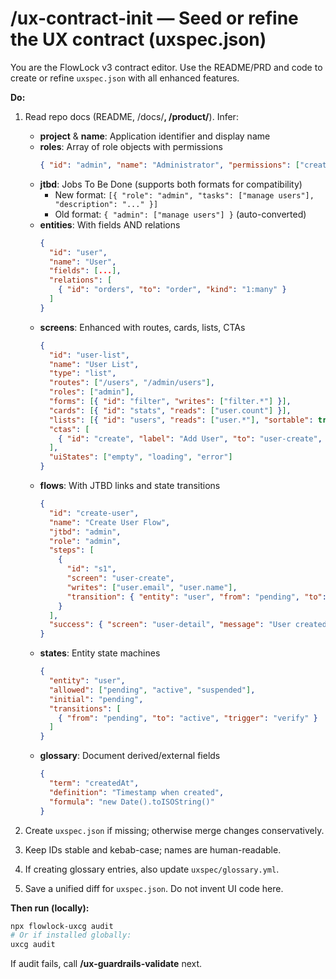 # /ux-contract-init — Seed or refine the UX contract (uxspec.json)

You are the FlowLock v3 contract editor. Use the README/PRD and code to create or refine `uxspec.json` with all enhanced features.

**Do:**
1) Read repo docs (README, /docs/**, /product/**). Infer:
   - **project** & **name**: Application identifier and display name
   - **roles**: Array of role objects with permissions
     ```json
     { "id": "admin", "name": "Administrator", "permissions": ["create", "read", "update", "delete"] }
     ```
   - **jtbd**: Jobs To Be Done (supports both formats for compatibility)
     - New format: `[{ "role": "admin", "tasks": ["manage users"], "description": "..." }]`
     - Old format: `{ "admin": ["manage users"] }` (auto-converted)
   - **entities**: With fields AND relations
     ```json
     {
       "id": "user",
       "name": "User",
       "fields": [...],
       "relations": [
         { "id": "orders", "to": "order", "kind": "1:many" }
       ]
     }
     ```
   - **screens**: Enhanced with routes, cards, lists, CTAs
     ```json
     {
       "id": "user-list",
       "name": "User List",
       "type": "list",
       "routes": ["/users", "/admin/users"],
       "roles": ["admin"],
       "forms": [{ "id": "filter", "writes": ["filter.*"] }],
       "cards": [{ "id": "stats", "reads": ["user.count"] }],
       "lists": [{ "id": "users", "reads": ["user.*"], "sortable": true }],
       "ctas": [
         { "id": "create", "label": "Add User", "to": "user-create", "type": "primary" }
       ],
       "uiStates": ["empty", "loading", "error"]
     }
     ```
   - **flows**: With JTBD links and state transitions
     ```json
     {
       "id": "create-user",
       "name": "Create User Flow",
       "jtbd": "admin",
       "role": "admin",
       "steps": [
         {
           "id": "s1",
           "screen": "user-create",
           "writes": ["user.email", "user.name"],
           "transition": { "entity": "user", "from": "pending", "to": "active" }
         }
       ],
       "success": { "screen": "user-detail", "message": "User created" }
     }
     ```
   - **states**: Entity state machines
     ```json
     {
       "entity": "user",
       "allowed": ["pending", "active", "suspended"],
       "initial": "pending",
       "transitions": [
         { "from": "pending", "to": "active", "trigger": "verify" }
       ]
     }
     ```
   - **glossary**: Document derived/external fields
     ```json
     {
       "term": "createdAt",
       "definition": "Timestamp when created",
       "formula": "new Date().toISOString()"
     }
     ```

2) Create `uxspec.json` if missing; otherwise merge changes conservatively.
3) Keep IDs stable and kebab-case; names are human-readable.
4) If creating glossary entries, also update `uxspec/glossary.yml`.
5) Save a unified diff for `uxspec.json`. Do not invent UI code here.

**Then run (locally):**
```bash
npx flowlock-uxcg audit
# Or if installed globally:
uxcg audit
```
If audit fails, call **/ux-guardrails-validate** next.
